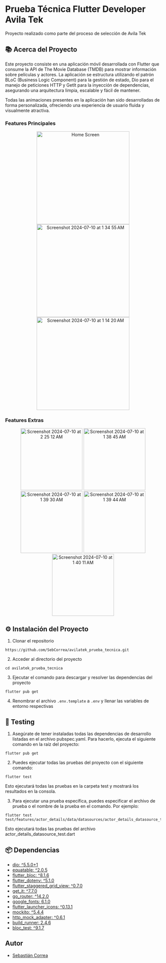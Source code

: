 # Prueba Técnica Flutter Developer Avila Tek

Proyecto realizado como parte del proceso de selección de Avila Tek

<h2 >📚 Acerca del Proyecto</h2>

Este proyecto consiste en una aplicación móvil desarrollada con Flutter que consume la API de The
Movie Database (TMDB) para mostrar información sobre películas y actores. La aplicación se
estructura utilizando el patrón BLoC (Business Logic Component) para la gestión de estado, Dio para
el manejo de peticiones HTTP y GetIt para la inyección de dependencias, asegurando una arquitectura
limpia, escalable y fácil de mantener.

Todas las animaciones presentes en la aplicación han sido desarrolladas de forma personalizada,
ofreciendo una experiencia de usuario fluida y visualmente atractiva.

<h3>Features Principales</h3>
<p align="center">
<img  width="300" alt="Home Screen" src="https://github.com/SebCorrea/avilatek_prueba_tecnica/assets/100172158/19dd5529-6201-4c4d-bddf-cbeb9dc04b7a">
<img width="300" alt="Screenshot 2024-07-10 at 1 34 55 AM" src="https://github.com/SebCorrea/avilatek_prueba_tecnica/assets/100172158/839bbe4d-eebc-41f4-98af-a896f3cc4035">
<img width="300" alt="Screenshot 2024-07-10 at 1 14 20 AM" src="https://github.com/SebCorrea/avilatek_prueba_tecnica/assets/100172158/fb88c955-d753-4011-a50a-51e7dfb30592">
</p>


<h3>Features Extras</h3>
<p align="center">
<img width="200" alt="Screenshot 2024-07-10 at 2 25 12 AM" src="https://github.com/SebCorrea/avilatek_prueba_tecnica/assets/100172158/2c653420-b773-4b8d-8cbf-8d34cf0f6de1">  
<img width="200" alt="Screenshot 2024-07-10 at 1 38 45 AM" src="https://github.com/SebCorrea/avilatek_prueba_tecnica/assets/100172158/84440171-103e-491a-abd2-32e18dfa98e8">
<img width="200" alt="Screenshot 2024-07-10 at 1 39 30 AM" src="https://github.com/SebCorrea/avilatek_prueba_tecnica/assets/100172158/76bc4883-2d7b-41c2-8950-ce3edd605121">
<img width="200" alt="Screenshot 2024-07-10 at 1 39 44 AM" src="https://github.com/SebCorrea/avilatek_prueba_tecnica/assets/100172158/489b1512-206f-4551-9277-1d502f101140">
<img width="200" alt="Screenshot 2024-07-10 at 1 40 11 AM" src="https://github.com/SebCorrea/avilatek_prueba_tecnica/assets/100172158/eb5c0f42-8df4-4a0c-b1db-b8b498c200b2">

</p>

<h2 >⚙️ Instalación del Proyecto</h2>

1. Clonar el repositorio

```
https://github.com/SebCorrea/avilatek_prueba_tecnica.git
```

2. Acceder al directorio del proyecto

```
cd avilatek_prueba_tecnica
```

3. Ejecutar el comando para descargar y resolver las dependencias del proyecto

```
flutter pub get
```

4. Renombrar el archivo ```.env.template``` a ```.env``` y llenar las variables de entorno
   respectivas

<h2>🧪 Testing</h2>

1. Asegúrate de tener instaladas todas las dependencias de desarrollo listadas en el archivo
   pubspec.yaml. Para hacerlo, ejecuta el siguiente comando en la raíz del proyecto:

```
flutter pub get
```

2. Puedes ejecutar todas las pruebas del proyecto con el siguiente comando:

```
flutter test
```

Esto ejecutará todas las pruebas en la carpeta test y mostrará los resultados en la consola.


3. Para ejecutar una prueba específica, puedes especificar el archivo de prueba o el nombre de la prueba en el comando. Por ejemplo:

```
flutter test test/features/actor_details/data/datasources/actor_details_datasource_test.dart
```
Esto ejecutará todas las pruebas del archivo actor_details_datasource_test.dart


<h2>📦 Dependencias</h2>

- [dio: ^5.5.0+1](https://pub.dev/packages/dio)
- [equatable: ^2.0.5](https://pub.dev/packages/equatable)
- [flutter_bloc: ^8.1.6](https://pub.dev/packages/flutter_bloc)
- [flutter_dotenv: ^5.1.0](https://pub.dev/packages/dotenv)
- [flutter_staggered_grid_view: ^0.7.0](https://pub.dev/packages/flutter_staggered_grid_view)
- [get_it: ^7.7.0](https://pub.dev/packages/get_it)
- [go_router: ^14.2.0](https://pub.dev/packages/go_router)
- [google_fonts: 6.1.0](https://pub.dev/packages/google_fonts)
- [flutter_launcher_icons: ^0.13.1](https://pub.dev/packages/flutter_launcher_icons)
- [mockito: ^5.4.4](https://pub.dev/packages/mockito)
- [http_mock_adapter: ^0.6.1](https://pub.dev/packages/http_mock_adapter)
- [build_runner: 2.4.6](https://pub.dev/packages/build_runner)
- [bloc_test: ^9.1.7](https://pub.dev/packages/bloc_test)



## Autor

- [Sebastián Correa](https://github.com/SebCorrea)